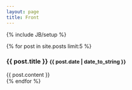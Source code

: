 ```yaml
---
layout: page
title: Front
---
```

{% include JB/setup %}

<style type="text/css">
.page-header { display: none }
</style>

<section>
    {% for post in site.posts limit:5 %}
	    <article> 
		    <h3>{{ post.title }} <small>{{ post.date | date_to_string }}</small></h3>
            {{ post.content }}
        </article>
    {% endfor %}
</section>

